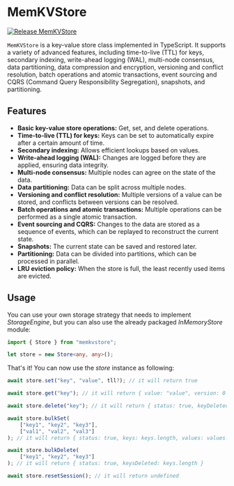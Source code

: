 # MemKVStore

[![Release MemKVStore](https://github.com/Acolectiv/memkvstore/actions/workflows/release_package.yml/badge.svg)](https://github.com/Acolectiv/memkvstore/actions/workflows/release_package.yml)

`MemKVStore` is a key-value store class implemented in TypeScript. It supports a variety of advanced features, including time-to-live (TTL) for keys, secondary indexing, write-ahead logging (WAL), multi-node consensus, data partitioning, data compression and encryption, versioning and conflict resolution, batch operations and atomic transactions, event sourcing and CQRS (Command Query Responsibility Segregation), snapshots, and partitioning.

## Features

- **Basic key-value store operations:** Get, set, and delete operations.
- **Time-to-live (TTL) for keys:** Keys can be set to automatically expire after a certain amount of time.
- **Secondary indexing:** Allows efficient lookups based on values.
- **Write-ahead logging (WAL):** Changes are logged before they are applied, ensuring data integrity.
- **Multi-node consensus:** Multiple nodes can agree on the state of the data.
- **Data partitioning:** Data can be split across multiple nodes.
- **Versioning and conflict resolution:** Multiple versions of a value can be stored, and conflicts between versions can be resolved.
- **Batch operations and atomic transactions:** Multiple operations can be performed as a single atomic transaction.
- **Event sourcing and CQRS:** Changes to the data are stored as a sequence of events, which can be replayed to reconstruct the current state.
- **Snapshots:** The current state can be saved and restored later.
- **Partitioning:** Data can be divided into partitions, which can be processed in parallel.
- **LRU eviction policy:** When the store is full, the least recently used items are evicted.

## Usage

You can use your own storage strategy that needs to implement *StorageEngine*, but you can also use the already packaged *InMemoryStore* module:

```typescript
import { Store } from "memkvstore";

let store = new Store<any, any>();
```

That's it! You can now use the *store* instance as following:

```typescript
await store.set("key", "value", tll?); // it will return true

await store.get("key"); // it will return { value: "value", version: 0 } (example)

await store.delete("key"); // it will return { status: true, keyDeleted: key }

await store.bulkSet(
    ["key1", "key2", "key3"],
    ["val1", "val2", "val3"]
); // it will return { status: true, keys: keys.length, values: values.length }

await store.bulkDelete(
    ["key1", "key2", "key3"]
); // it will return { status: true, keysDeleted: keys.length }

await store.resetSession(); // it will return undefined
```